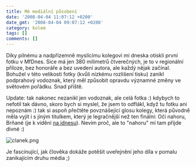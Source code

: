 ```yaml
---
title: Mé mediální působení
date: '2008-04-04 11:07:12 +0200'
date_gmt: '2008-04-04 09:07:12 +0200'
category: kolem
tags: []
comments: []
---
```

<p>Díky pilnému a nadpřízemně myslícímu kolegovi mi dneska otiskli první fotku v MfDnes. Sice má jen 380 milimetrů čtverečných, je to v regionální příloze, bez honoráře a bez uvedení autora, ale každý nějak začínal. Bohužel v této velikosti fotky (kvůli nízkému rozlišení tisku) zanikl podprahový vodoznak, který měl způsobit opravdu významné změny ve světovém pořádku. Snad příště.</p>
<p>Update: tak nakonec nezanikl jen vodoznak, ale celá fotka :) kdybych to nefotil tak dávno, skoro bych si myslel, že jsem to odflákl, když tu fotku ani nepoznám :) tak si aspoň přečtěte povznášející glosu kolegy, která původně měla vyjít i s jiným titulkem, který je legračnější než ten finální: Oči nahoru, Brňané (je k vidění <a href="https://zpravy.idnes.cz/oci-nahoru-brnane-0z1-/brno.asp?c=A080404_947570_brno_taj">na idnesu</a>). Nevím proč, ale to "nahoru" mi tam přijde divné :)</p>
<p><img src='/assets/migrated/wp-uploads/2008/04/clanek.png' alt='clanek.png' /></p>
<p>Je fascinující, jak člověka dokáže potěšit uveřejnění jeho díla v pomalu zanikajícím druhu média ;)</p>
